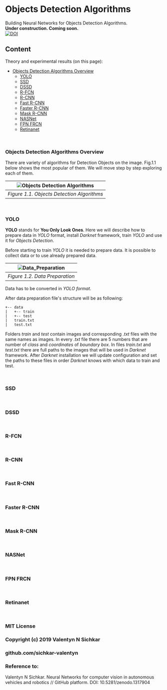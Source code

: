# Objects Detection Algorithms
Building Neural Networks for Objects Detection Algorithms.
<br/>**Under construction. Coming soon.**
<br/>[![DOI](https://zenodo.org/badge/DOI/10.5281/zenodo.1317904.svg)](https://doi.org/10.5281/zenodo.1317904)

## Content
Theory and experimental results (on this page):

* [Objects Detection Algorithms Overview](#main-objects-detection-algorithms)
  * [YOLO](#yolo)
  * [SSD](#ssd)
  * [DSSD](#dssd)
  * [R-FCN](#r-fcn)
  * [R-CNN](#r-cnn)
  * [Fast R-CNN](#fast-r-cnn)
  * [Faster R-CNN](#faster-r-cnn)
  * [Mask R-CNN](#mask-r-cnn)
  * [NASNet](#nasnet)
  * [FPN FRCN](#fpn-frcn)
  * [Retinanet](#retinanet)

<br/>

### <a id="main-objects-detection-algorithms">Objects Detection Algorithms Overview</a>
There are variety of algorithms for Detection Objects on the image. Fig.1.1 below shows the most popular of them. We will move step by step exploring each of them.

| ![Objects Detection Algorithms](https://github.com/sichkar-valentyn/Neural_Networks_for_Computer_Vision/blob/master/images/Objects_Detection/Objects_Detection_Algorithms___.png) | 
|:--:| 
| *Figure 1.1. Objects Detection Algorithms* |

<br/>

### <a id="yolo">YOLO</a>
**YOLO** stands for **You Only Look Ones**. Here we will describe how to prepare data in *YOLO* format, install *Darknet* framework, train *YOLO* and use it for *Objects Detection*.

Before starting to train *YOLO* it is needed to prepare data. It is possible to collect data or to use already prepared data.

| ![Data_Preparation](https://github.com/sichkar-valentyn/Neural_Networks_for_Computer_Vision/blob/master/images/Objects_Detection/Data_Preparation.png) | 
|:--:| 
| *Figure 1.2. Data Preparation* |

Data has to be converted in *YOLO format*.

After data preparation file's structure will be as following:
```
+-- data
|   +-- train
|   +-- test
|   train.txt
|   test.txt
```

Folders *train* and *test* contain images and corresponding *.txt* files with the same names as images. In every *.txt* file there are 5 numbers that are number of *class* and *coordinates* of *boundary box*. In files *train.txt* and *test.txt* there are full paths to the images that will be used in *Darknet* framework. After *Darknet* installation we will update configuration and set the paths to these files in order *Darknet* knows with which data to train and test.

<br/>

### <a id="ssd">SSD</a>

<br/>

### <a id="dssd">DSSD</a>

<br/>

### <a id="r-fcn">R-FCN</a>

<br/>

### <a id="r-cnn">R-CNN</a>

<br/>

### <a id="fast-r-cnn">Fast R-CNN</a>

<br/>

### <a id="faster-r-cnn">Faster R-CNN</a>

<br/>

### <a id="mask-r-cnn">Mask R-CNN</a>

<br/>

### <a id="nasnet">NASNet</a>

<br/>

### <a id="fpn-frcn">FPN FRCN</a>

<br/>

### <a id="retinanet">Retinanet</a>

<br/>

### MIT License
### Copyright (c) 2019 Valentyn N Sichkar
### github.com/sichkar-valentyn
### Reference to:
Valentyn N Sichkar. Neural Networks for computer vision in autonomous vehicles and robotics // GitHub platform. DOI: 10.5281/zenodo.1317904
